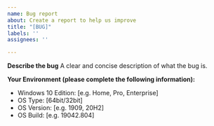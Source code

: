 ```yaml
---
name: Bug report
about: Create a report to help us improve
title: "[BUG]"
labels: ''
assignees: ''

---
```


**Describe the bug**
A clear and concise description of what the bug is.

**Your Environment (please complete the following information):**
- Windows 10 Edition: [e.g. Home, Pro, Enterprise]
- OS Type: [64bit/32bit]
- OS Version: [e.g. 1909, 20H2]
- OS Build: [e.g. 19042.804]
